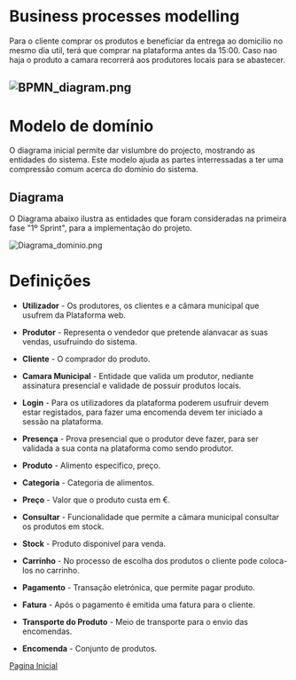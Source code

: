 # Business processes modelling
Para o cliente comprar os produtos e beneficiar da entrega ao domicilio no mesmo dia util, terá que comprar na plataforma antes da 15:00. Caso nao haja o produto a camara recorrerá aos produtores locais para se abastecer.

![BPMN_diagram.png](https://bitbucket.org/repo/y5rxLzz/images/3667922231-BPMN_diagram.png)
----

# Modelo de domínio
 
O diagrama inicial permite dar vislumbre do projecto, mostrando as entidades do sistema. Este modelo ajuda as partes interressadas a ter uma compressão comum acerca do domínio do sistema.

 
## Diagrama
 
 O Diagrama abaixo ilustra as entidades que foram consideradas na primeira fase "1º Sprint", para a implementação do projeto.

![Diagrama_dominio.png](https://bitbucket.org/repo/y5rxLzz/images/2183754350-Diagrama_dominio.png)


# Definições

* **Utilizador** - Os produtores, os clientes e a câmara municipal que usufrem da Plataforma web.

* **Produtor** - Representa o vendedor que pretende alanvacar as suas vendas, usufruindo do sistema.

* **Cliente** - O comprador do produto.

* **Camara Municipal** - Entidade que valida um produtor, nediante assinatura presencial e validade de possuir produtos locais.
  
* **Login** - Para os utilizadores da plataforma poderem usufruir devem estar registados, para fazer uma encomenda devem ter iniciado a sessão na plataforma.

* **Presença** - Prova presencial que o produtor deve fazer, para ser validada a sua conta na plataforma como sendo produtor.
  
* **Produto** - Alimento especifico, preço.

* **Categoria** - Categoria de alimentos.
  
* **Preço** - Valor que o produto custa em €.
  
* **Consultar** - Funcionalidade que permite a câmara municipal consultar os produtos em stock.
  
* **Stock** - Produto disponivel para venda.
  
* **Carrinho** - No processo de escolha dos produtos o cliente pode coloca-los no carrinho.

* **Pagamento** - Transação eletrónica, que permite pagar produto.
  
* **Fatura** - Após o pagamento é emitida uma fatura para o cliente.

* **Transporte do Produto** - Meio de transporte para o envio das encomendas.

* **Encomenda** - Conjunto de produtos.



  
[Pagina Inicial](Home)